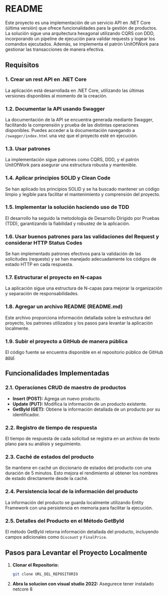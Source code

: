 # README

Este proyecto es una implementación de un servicio API en .NET Core (última versión) que ofrece funcionalidades para la gestión de productos. La solución sigue una arquitectura hexagonal utilizando CQRS con DDD, incorporando un pipeline de ejecución para validar requests y logear los comandos ejecutados. Además, se implementa el patrón UnitOfWork para gestionar las transacciones de manera efectiva.

## Requisitos

### 1. Crear un rest API en .NET Core
La aplicación está desarrollada en .NET Core, utilizando las últimas versiones disponibles al momento de la creación.

### 1.2. Documentar la API usando Swagger
La documentación de la API se encuentra generada mediante Swagger, facilitando la comprensión y prueba de las distintas operaciones disponibles. Puedes acceder a la documentación navegando a `/swagger/index.html` una vez que el proyecto esté en ejecución.

### 1.3. Usar patrones
La implementación sigue patrones como CQRS, DDD, y el patrón UnitOfWork para asegurar una estructura robusta y mantenible.

### 1.4. Aplicar principios SOLID y Clean Code
Se han aplicado los principios SOLID y se ha buscado mantener un código limpio y legible para facilitar el mantenimiento y comprensión del proyecto.

### 1.5. Implementar la solución haciendo uso de TDD
El desarrollo ha seguido la metodología de Desarrollo Dirigido por Pruebas (TDD), garantizando la fiabilidad y robustez de la aplicación.

### 1.6. Usar buenos patrones para las validaciones del Request y considerar HTTP Status Codes
Se han implementado patrones efectivos para la validación de las solicitudes (requests) y se han manejado adecuadamente los códigos de estado HTTP en cada respuesta.

### 1.7. Estructurar el proyecto en N-capas
La aplicación sigue una estructura de N-capas para mejorar la organización y separación de responsabilidades.

### 1.8. Agregar un archivo README (README.md)
Este archivo proporciona información detallada sobre la estructura del proyecto, los patrones utilizados y los pasos para levantar la aplicación localmente.

### 1.9. Subir el proyecto a GitHub de manera pública
El código fuente se encuentra disponible en el repositorio público de GitHub [aquí](URL_DEL_REPOSITORIO).

## Funcionalidades Implementadas

### 2.1. Operaciones CRUD de maestro de productos
- **Insert (POST):** Agrega un nuevo producto.
- **Update (PUT):** Modifica la información de un producto existente.
- **GetById (GET):** Obtiene la información detallada de un producto por su identificador.

### 2.2. Registro de tiempo de respuesta
El tiempo de respuesta de cada solicitud se registra en un archivo de texto plano para su análisis y seguimiento.

### 2.3. Caché de estados del producto
Se mantiene en caché un diccionario de estados del producto con una duración de 5 minutos. Esto mejora el rendimiento al obtener los nombres de estado directamente desde la caché.

### 2.4. Persistencia local de la información del producto
La información del producto se guarda localmente utilizando Entity Framework con una persistencia en memoria para facilitar la ejecución.

### 2.5. Detalles del Producto en el Método GetById
El método GetById retorna información detallada del producto, incluyendo campos adicionales como `Discount` y `FinalPrice`.

## Pasos para Levantar el Proyecto Localmente

1. **Clonar el Repositorio:**
   ```bash
   git clone URL_DEL_REPOSITORIO
1. **Abra la solucion con visual studio 2022:**
Asegurece tener instalado netcore 8
